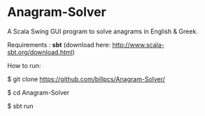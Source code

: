 Anagram-Solver
==============

A Scala Swing GUI program to solve anagrams in English & Greek.

Requirements : **sbt**
(download here: http://www.scala-sbt.org/download.html)

How to run:

$ git clone https://github.com/billpcs/Anagram-Solver/

$ cd Anagram-Solver

$ sbt run


